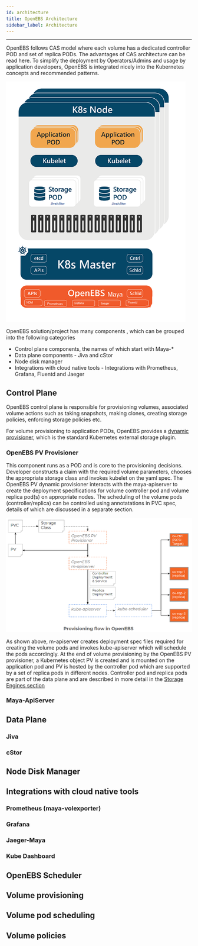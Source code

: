 ```yaml
---
id: architecture
title: OpenEBS Architecture
sidebar_label: Architecture
---
```


------

OpenEBS follows CAS model where each volume has a dedicated controller POD and set of replica PODs. The advantages of CAS architecture can be read here.  To simplify the deployment by Operators/Admins and usage by application developers, OpenEBS is integrated nicely into the Kubernetes concepts and recommended patterns.  

![OpenEBS-Architecture-Overview](/docs/assets/openebs-arch.png)



OpenEBS solution/project has many components , which can be grouped into the following categories

- Control plane components, the names of which start with Maya-*
- Data plane components - Jiva and cStor
- Node disk manager
- Integrations with cloud native tools  - Integrations with Prometheus, Grafana, Fluentd and Jaeger



## Control Plane

OpenEBS control plane is responsible for provisioning volumes, associated volume actions such as taking snapshots, making clones, creating storage policies, enforcing storage policies etc. 

For volume provisioning to application PODs, OpenEBS provides a [dynamic provisioner](https://github.com/kubernetes-incubator/external-storage/tree/master/openebs), which is the standard Kubernetes external storage plugin.

### OpenEBS PV Provisioner

This component runs as a POD and is core to the provisioning decisions. Developer constructs a claim with the required volume parameters, chooses the appropriate storage class and invokes kubelet on the yaml spec. The OpenEBS PV dynamic provisioner interacts with the maya-apiserver to create the deployment specifications for volume controller pod and volume replica pod(s) on appropriate nodes. The scheduling of the volume pods (controller/replica) can be controlled using annotatations in PVC spec, details of which are discussed in a separate section.

![OpenEBS volume pods provisioning-overview](/docs/assets/volume-provisioning.png)

As shown above, m-apiserver creates deployment spec files required for creating the volume pods and invokes kube-apiserver which will schedule the pods accordingly. At the end of volume provisioning by the OpenEBS PV provisioner, a Kubernetes object PV is created and is mounted on the application pod and PV is hosted by the controller pod which are supported by a set of replica pods in different nodes. Controller pod and replica pods are part of the data plane and are described in more detail in the [Storage Engines section](/docs/storageengine.html) 



### Maya-ApiServer

### 



## Data Plane

### Jiva

### cStor



## Node Disk Manager

## Integrations with cloud native tools

### Prometheus (maya-volexporter)

### Grafana

### Jaeger-Maya

### Kube Dashboard



## OpenEBS Scheduler





## Volume provisioning 





## Volume pod scheduling  





## Volume policies 















<!-- Hotjar Tracking Code for https://docs.openebs.io -->
<script>
   (function(h,o,t,j,a,r){
       h.hj=h.hj||function(){(h.hj.q=h.hj.q||[]).push(arguments)};
       h._hjSettings={hjid:785693,hjsv:6};
       a=o.getElementsByTagName('head')[0];
       r=o.createElement('script');r.async=1;
       r.src=t+h._hjSettings.hjid+j+h._hjSettings.hjsv;
       a.appendChild(r);
   })(window,document,'https://static.hotjar.com/c/hotjar-','.js?sv=');
</script>
